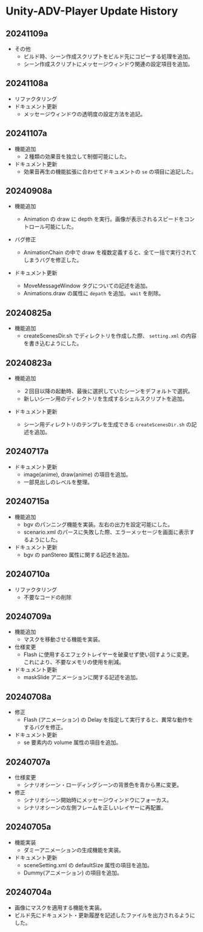 # Unity-ADV-Player Update History

## 20241109a
- その他
  - ビルド時、シーン作成スクリプトをビルド先にコピーする処理を追加。
  - シーン作成スクリプトにメッセージウィンドウ関連の設定項目を追加。

## 20241108a
- リファクタリング
- ドキュメント更新
  - メッセージウィンドウの透明度の設定方法を追記。

## 20241107a

- 機能追加
  - ２種類の効果音を独立して制御可能にした。
- ドキュメント更新
  - 効果音再生の機能拡張に合わせてドキュメントの `se` の項目に追記した。

## 20240908a

  - 機能追加
    - Animation の draw に depth を実行。画像が表示されるスピードをコントロール可能にした。
  
  - バグ修正
    - AnimationChain の中で draw を複数定義すると、全て一括で実行されてしまうバグを修正した。

  - ドキュメント更新
    - MoveMessageWindow タグについての記述を追加。
    - Animations.draw の属性に `depath` を追加。 `wait` を削除。

## 20240825a

- 機能追加
  - createScenesDir.sh でディレクトリを作成した際、 `setting.xml` の内容を書き込むようにした。

## 20240823a 

- 機能追加
  - ２回目以降の起動時、最後に選択していたシーンをデフォルトで選択。
  - 新しいシーン用のディレクトリを生成するシェルスクリプトを追加。
  
- ドキュメント更新
  - シーン用ディレクトリのテンプレを生成できる `createScenesDir.sh` の記述を追加。

## 20240717a

- ドキュメント更新
  - image(anime), draw(anime) の項目を追加。
  - 一部見出しのレベルを整理。

## 20240715a

- 機能追加
  - bgv のパンニング機能を実装。左右の出力を設定可能にした。
  - scenario.xml のパースに失敗した際、エラーメッセージを画面に表示するようにした。
- ドキュメント更新
  - bgv の panStereo 属性に関する記述を追加。

## 20240710a

- リファクタリング
  - 不要なコードの削除

## 20240709a

- 機能追加
  - マスクを移動させる機能を実装。
- 仕様変更
  - Flash に使用するエフェクトレイヤーを破棄せず使い回すように変更。これにより、不要なメモリの使用を削減。
- ドキュメント更新
  - maskSlide アニメーションに関する記述を追加。

## 20240708a

- 修正
  - Flash (アニメーション) の Delay を指定して実行すると、異常な動作をするバグを修正。
- ドキュメント更新
  - se 要素内の volume 属性の項目を追加。

## 20240707a

- 仕様変更
    - シナリオシーン・ローディングシーンの背景色を青から黒に変更。
- 修正
  - シナリオシーン開始時にメッセージウィンドウにフォーカス。
  - シナリオシーンの左側フレームを正しいレイヤーに再配置。

## 20240705a

- 機能実装
    - ダミーアニメーションの生成機能を実装。
- ドキュメント更新
    - sceneSetting.xml の defaultSize 属性の項目を追加。
    - Dummy(アニメーション) の項目を追加。

## 20240704a
    
- 画像にマスクを適用する機能を実装。
- ビルド先にドキュメント・更新履歴を記述したファイルを出力されるようにした。
